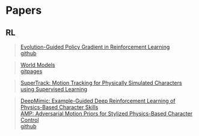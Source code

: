 # Papers

## RL

> [Evolution-Guided Policy Gradient in Reinforcement Learning](https://proceedings.neurips.cc/paper/2018/file/85fc37b18c57097425b52fc7afbb6969-Paper.pdf) \
> [github](https://github.com/ShawK91/Evolutionary-Reinforcement-Learning)

> [World Models](https://arxiv.org/pdf/1803.10122.pdf) \
> [gitpages](https://worldmodels.github.io)

> [SuperTrack: Motion Tracking for Physically Simulated Characters using Supervised Learning](https://static-wordpress.akamaized.net/montreal.ubisoft.com/wp-content/uploads/2021/11/24183638/SuperTrack.pdf)

> [DeepMimic: Example-Guided Deep Reinforcement Learning of Physics-Based Character Skills](https://xbpeng.github.io/projects/DeepMimic/2018_TOG_DeepMimic.pdf) \
> [AMP: Adversarial Motion Priors for Stylized Physics-Based Character Control](https://xbpeng.github.io/projects/AMP/2021_TOG_AMP.pdf) \
> [github](https://github.com/xbpeng/DeepMimic)
